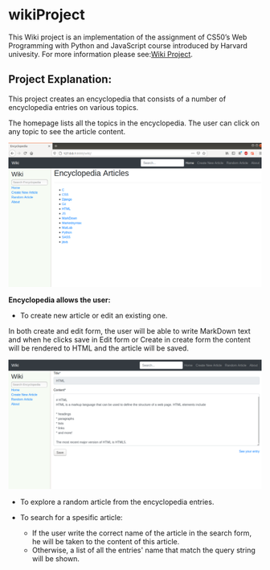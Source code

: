 # wikiProject

This Wiki project is an implementation of the assignment of CS50’s Web Programming with Python and JavaScript course introduced by Harvard univesity.
For more information please see:[Wiki Project](https://cs50.harvard.edu/web/2020/projects/1/wiki/).

## Project Explanation:

This project creates an encyclopedia that consists of a number of encyclopedia entries on various topics.

The homepage lists  all the topics in the encyclopedia. The user can click on any topic to see the article content.


![Encyclopedia Homepage](images/wikiHome.png)

**Encyclopedia allows the user:**

- To create new article or edit an existing one.

In both create and edit form, the user will be able to write MarkDown text and when he clicks save in Edit form or Create in create form
the content will be rendered to HTML and the article will be saved.


![Encyclopedia Homepage](images/editArticle.png)

- To explore a random article from the encyclopedia entries.

- To search for a spesific article:
    - If the user write the correct name of the article in the search form, he will
    be taken to the content of this article.
   - Otherwise, a list of all the entries' name that match the query string will
    be shown.


